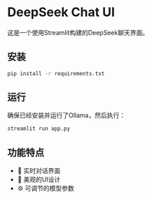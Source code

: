 # DeepSeek Chat UI

这是一个使用Streamlit构建的DeepSeek聊天界面。

## 安装

```bash
pip install -r requirements.txt
```

## 运行

确保已经安装并运行了Ollama，然后执行：

```bash
streamlit run app.py
```

## 功能特点

- 💬 实时对话界面
- 🎨 美观的UI设计
- ⚙️ 可调节的模型参数

